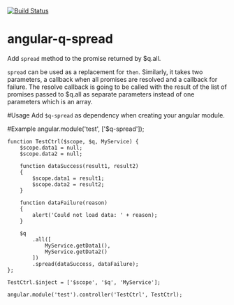 [![Build Status](https://travis-ci.org/showpad/angular-q-spread.svg)](https://travis-ci.org/showpad/angular-q-spread)

angular-q-spread
================

Add `spread` method to the promise returned by $q.all.

`spread` can be used as a replacement for `then`. Similarly, it takes two parameters, a callback when all promises are resolved and a callback for failure.
The resolve callback is going to be called with the result of the list of promises passed to $q.all as separate parameters instead of one parameters which is an array.
 
#Usage
Add `$q-spread` as dependency when creating your angular module.

#Example
    angular.module('test', ['$q-spread']);
    
    function TestCtrl($scope, $q, MyService) {
        $scope.data1 = null;
        $scope.data2 = null;
    
        function dataSuccess(result1, result2) 
        {
            $scope.data1 = result1;
            $scope.data2 = result2;
        }
        
        function dataFailure(reason) 
        {
            alert('Could not load data: ' + reason);
        }
        
        $q
            .all([
                MyService.getData1(),
                MyService.getData2()
            ])
            .spread(dataSuccess, dataFailure);
    };
    
    TestCtrl.$inject = ['$scope', '$q', 'MyService'];
    
    angular.module('test').controller('TestCtrl', TestCtrl);

